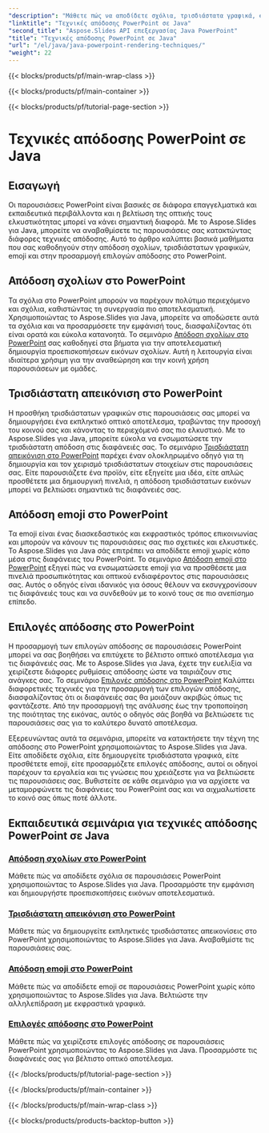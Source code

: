 ```yaml
---
"description": "Μάθετε πώς να αποδίδετε σχόλια, τρισδιάστατα γραφικά, emoji και πολλά άλλα στο PowerPoint χρησιμοποιώντας το Aspose.Slides για Java. Πλήρη εκπαιδευτικά βίντεο για βελτιωμένες παρουσιάσεις."
"linktitle": "Τεχνικές απόδοσης PowerPoint σε Java"
"second_title": "Aspose.Slides API επεξεργασίας Java PowerPoint"
"title": "Τεχνικές απόδοσης PowerPoint σε Java"
"url": "/el/java/java-powerpoint-rendering-techniques/"
"weight": 22
---
```


{{< blocks/products/pf/main-wrap-class >}}

{{< blocks/products/pf/main-container >}}

{{< blocks/products/pf/tutorial-page-section >}}

# Τεχνικές απόδοσης PowerPoint σε Java


## Εισαγωγή

Οι παρουσιάσεις PowerPoint είναι βασικές σε διάφορα επαγγελματικά και εκπαιδευτικά περιβάλλοντα και η βελτίωση της οπτικής τους ελκυστικότητας μπορεί να κάνει σημαντική διαφορά. Με το Aspose.Slides για Java, μπορείτε να αναβαθμίσετε τις παρουσιάσεις σας κατακτώντας διάφορες τεχνικές απόδοσης. Αυτό το άρθρο καλύπτει βασικά μαθήματα που σας καθοδηγούν στην απόδοση σχολίων, τρισδιάστατων γραφικών, emoji και στην προσαρμογή επιλογών απόδοσης στο PowerPoint.

## Απόδοση σχολίων στο PowerPoint

Τα σχόλια στο PowerPoint μπορούν να παρέχουν πολύτιμο περιεχόμενο και σχόλια, καθιστώντας τη συνεργασία πιο αποτελεσματική. Χρησιμοποιώντας το Aspose.Slides για Java, μπορείτε να αποδώσετε αυτά τα σχόλια και να προσαρμόσετε την εμφάνισή τους, διασφαλίζοντας ότι είναι ορατά και εύκολα κατανοητά. Το σεμινάριο [Απόδοση σχολίων στο PowerPoint](./render-comments-powerpoint/) σας καθοδηγεί στα βήματα για την αποτελεσματική δημιουργία προεπισκοπήσεων εικόνων σχολίων. Αυτή η λειτουργία είναι ιδιαίτερα χρήσιμη για την αναθεώρηση και την κοινή χρήση παρουσιάσεων με ομάδες.

## Τρισδιάστατη απεικόνιση στο PowerPoint

Η προσθήκη τρισδιάστατων γραφικών στις παρουσιάσεις σας μπορεί να δημιουργήσει ένα εκπληκτικό οπτικό αποτέλεσμα, τραβώντας την προσοχή του κοινού σας και κάνοντας το περιεχόμενό σας πιο ελκυστικό. Με το Aspose.Slides για Java, μπορείτε εύκολα να ενσωματώσετε την τρισδιάστατη απόδοση στις διαφάνειές σας. Το σεμινάριο [Τρισδιάστατη απεικόνιση στο PowerPoint](./3d-rendering-powerpoint/) παρέχει έναν ολοκληρωμένο οδηγό για τη δημιουργία και τον χειρισμό τρισδιάστατων στοιχείων στις παρουσιάσεις σας. Είτε παρουσιάζετε ένα προϊόν, είτε εξηγείτε μια ιδέα, είτε απλώς προσθέτετε μια δημιουργική πινελιά, η απόδοση τρισδιάστατων εικόνων μπορεί να βελτιώσει σημαντικά τις διαφάνειές σας.

## Απόδοση emoji στο PowerPoint

Τα emoji είναι ένας διασκεδαστικός και εκφραστικός τρόπος επικοινωνίας και μπορούν να κάνουν τις παρουσιάσεις σας πιο σχετικές και ελκυστικές. Το Aspose.Slides για Java σάς επιτρέπει να αποδίδετε emoji χωρίς κόπο μέσα στις διαφάνειες του PowerPoint. Το σεμινάριο [Απόδοση emoji στο PowerPoint](./render-emojis-powerpoint/) εξηγεί πώς να ενσωματώσετε emoji για να προσθέσετε μια πινελιά προσωπικότητας και οπτικού ενδιαφέροντος στις παρουσιάσεις σας. Αυτός ο οδηγός είναι ιδανικός για όσους θέλουν να εκσυγχρονίσουν τις διαφάνειές τους και να συνδεθούν με το κοινό τους σε πιο ανεπίσημο επίπεδο.

## Επιλογές απόδοσης στο PowerPoint

Η προσαρμογή των επιλογών απόδοσης σε παρουσιάσεις PowerPoint μπορεί να σας βοηθήσει να επιτύχετε το βέλτιστο οπτικό αποτέλεσμα για τις διαφάνειές σας. Με το Aspose.Slides για Java, έχετε την ευελιξία να χειρίζεστε διάφορες ρυθμίσεις απόδοσης ώστε να ταιριάζουν στις ανάγκες σας. Το σεμινάριο [Επιλογές απόδοσης στο PowerPoint](./render-options-powerpoint/) Καλύπτει διαφορετικές τεχνικές για την προσαρμογή των επιλογών απόδοσης, διασφαλίζοντας ότι οι διαφάνειές σας θα μοιάζουν ακριβώς όπως τις φαντάζεστε. Από την προσαρμογή της ανάλυσης έως την τροποποίηση της ποιότητας της εικόνας, αυτός ο οδηγός σάς βοηθά να βελτιώσετε τις παρουσιάσεις σας για το καλύτερο δυνατό αποτέλεσμα.

Εξερευνώντας αυτά τα σεμινάρια, μπορείτε να κατακτήσετε την τέχνη της απόδοσης στο PowerPoint χρησιμοποιώντας το Aspose.Slides για Java. Είτε αποδίδετε σχόλια, είτε δημιουργείτε τρισδιάστατα γραφικά, είτε προσθέτετε emoji, είτε προσαρμόζετε επιλογές απόδοσης, αυτοί οι οδηγοί παρέχουν τα εργαλεία και τις γνώσεις που χρειάζεστε για να βελτιώσετε τις παρουσιάσεις σας. Βυθιστείτε σε κάθε σεμινάριο για να αρχίσετε να μεταμορφώνετε τις διαφάνειες του PowerPoint σας και να αιχμαλωτίσετε το κοινό σας όπως ποτέ άλλοτε.
## Εκπαιδευτικά σεμινάρια για τεχνικές απόδοσης PowerPoint σε Java
### [Απόδοση σχολίων στο PowerPoint](./render-comments-powerpoint/)
Μάθετε πώς να αποδίδετε σχόλια σε παρουσιάσεις PowerPoint χρησιμοποιώντας το Aspose.Slides για Java. Προσαρμόστε την εμφάνιση και δημιουργήστε προεπισκοπήσεις εικόνων αποτελεσματικά.
### [Τρισδιάστατη απεικόνιση στο PowerPoint](./3d-rendering-powerpoint/)
Μάθετε πώς να δημιουργείτε εκπληκτικές τρισδιάστατες απεικονίσεις στο PowerPoint χρησιμοποιώντας το Aspose.Slides για Java. Αναβαθμίστε τις παρουσιάσεις σας.
### [Απόδοση emoji στο PowerPoint](./render-emojis-powerpoint/)
Μάθετε πώς να αποδίδετε emoji σε παρουσιάσεις PowerPoint χωρίς κόπο χρησιμοποιώντας το Aspose.Slides για Java. Βελτιώστε την αλληλεπίδραση με εκφραστικά γραφικά.
### [Επιλογές απόδοσης στο PowerPoint](./render-options-powerpoint/)
Μάθετε πώς να χειρίζεστε επιλογές απόδοσης σε παρουσιάσεις PowerPoint χρησιμοποιώντας το Aspose.Slides για Java. Προσαρμόστε τις διαφάνειές σας για βέλτιστο οπτικό αποτέλεσμα.

{{< /blocks/products/pf/tutorial-page-section >}}

{{< /blocks/products/pf/main-container >}}

{{< /blocks/products/pf/main-wrap-class >}}

{{< blocks/products/products-backtop-button >}}
